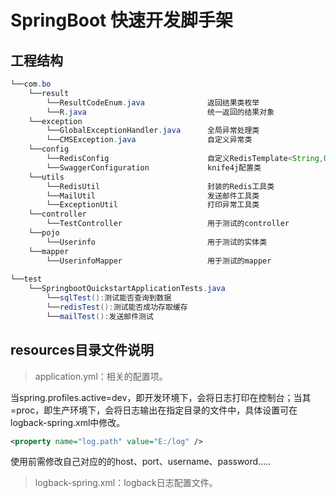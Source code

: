 # SpringBoot 快速开发脚手架

## 工程结构

```java
└──com.bo
	└──result
    	└──ResultCodeEnum.java				返回结果类枚举
    	└──R.java							统一返回的结果对象
    └──exception
    	└──GlobalExceptionHandler.java   	全局异常处理类
    	└──CMSException.java				自定义异常类
    └──config
    	└──RedisConfig						自定义RedisTemplate<String,Object>配置类
    	└──SwaggerConfiguration				knife4j配置类
    └──utils
    	└──RedisUtil						封装的Redis工具类
    	└──MailUtil							发送邮件工具类
    	└──ExceptionUtil					打印异常工具类
    └──controller
    	└──TestController					用于测试的controller
    └──pojo
    	└──Userinfo							用于测试的实体类
    └──mapper
    	└──UserinfoMapper					用于测试的mapper
    
└──test
	└──SpringbootQuickstartApplicationTests.java
    	└──sqlTest():测试能否查询到数据
    	└──redisTest():测试能否成功存取缓存
    	└──mailTest():发送邮件测试
```



## resources目录文件说明

> application.yml：相关的配置项。

当spring.profiles.active=dev，即开发环境下，会将日志打印在控制台；当其=proc，即生产环境下，会将日志输出在指定目录的文件中，具体设置可在logback-spring.xml中修改。

```xml
<property name="log.path" value="E:/log" />
```

使用前需修改自己对应的的host、port、username、password.....

> logback-spring.xml：logback日志配置文件。